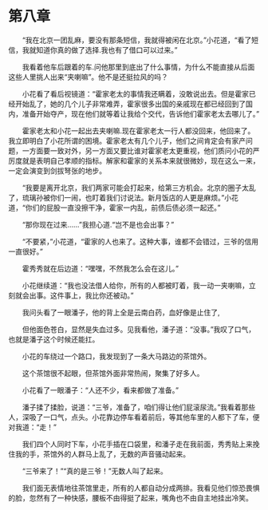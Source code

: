 # 第八章


　　“我在北京一团乱麻，要没有那条短信，我就得被闲在北京。”小花道，“看了短信，我就知道你真的做了选择.我也有了借口可以过来。”

　　我看着他车后跟着的车.问他那里到底出了什么事情，为什么不能直接从后面这些人里挑人出来“夹喇嘛”。他不是还挺拉风的吗？

　　小花看了看后视镜道：“霍家老太的事情我还瞒着，没敢说出去。但是霍家已经开始乱了，她的几个儿子非常难弄，霍家很多出国的亲戚现在都已经回到了国内，准备开始夺产，现在他们就等着让我给个交代，告诉他们霍家老太去哪儿了。”

　　霍家老太和小花一起出去夹喇嘛.现在霍家老太一行人都没回来，他回来了。我立即明白了小花所谓的困境。霍家老太有几个儿子，他们之间肯定会有家产问题，一方面要一致对外，另一方面又要比谁对霍家老太更重视，他们质问小花的严厉度就是表明自己孝顺的指标。解家和霍家的关系本来就很微妙，现在这么一来，一定会演变到剑拔弩张的地步。

　　“我要是离开北京，我们两家可能会打起来，给第三方机会。北京的圈子太乱了，琉璃孙被你们一闹，也盯着我们讨说法。新月饭店的人更是麻烦。”小花道，“你们的屁股一直没擦干净，霍家一内乱，前债后债必须一起还。”

　　“那你现在过来……”我担心道.“岂不是也会出事？”

　　“不要紧，”小花道，“霍家的人也来了。这种大事，谁都不会错过，三爷的信用一直很好。”

　　霍秀秀就在后边道：“嘿嘿，不然我怎么会在这儿。”

　　小花继续道：“我也没法借人给你，所有的人都被盯着，我一动一夹喇嘛，立刻就会出事。这件事上，我比你还被动。”

　　我问头看了一眼潘子，他的背上全是云南白药，血好像是止住了,

　　但他面色苍白，显然是失血过多。见我看他，潘子道：“没事。”我叹了口气，也就是潘子这个时候还能扛。

　　小花的车绕过一个路口，我发现到了一条大马路边的茶馆外。

　　这个茶馆很不起眼，但茶馆外面非常热闹，聚集了好多人。

　　小花看了一眼潘子：“人还不少，看来都做了准备。”

　　潘子揉了揉脸，说道：“三爷，准备了，咱们得让他们屁滚尿流。”我看着那些人，深吸了一口气，点头。小花靠边停车看着前后，等其他车里的人都下了车，便对我道：“走！”

　　我们四个人同时下车，小花手插在口袋里，和潘子走在我前面，秀秀贴上来挽住我的手，茶馆外的人群马上乱了，无数的声音骚动起来。

　　“三爷来了！”“真的是三爷！”无数人叫了起来。

　　我们面无表情地往茶馆里走，所有的人都自动分成两排。我看见他们惊恐畏惧的脸，忽然有了一种快感，腰板不由得挺了起来，嘴角也不由自主地挂出冷笑。

